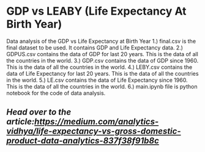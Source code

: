 # GDP vs LEABY (Life Expectancy At Birth Year)
Data analysis of the GDP vs Life Expectancy at Birth Year
1.) final.csv is the final dataset to be used. It contains GDP and Life Expectancy data.
2.) GDPUS.csv contains the data of GDP for last 20 years. This is the data of all the countries in the world.
3.) GDP.csv contains the data of GDP since 1960. This is the data of all the countries in the world.
4.) LEBY.csv contains the data of Life Expectancy for last 20 years. This is the data of all the countries in the world.
5.) LE.csv contains the data of Life Expectancy since 1960. This is the data of all the countries in the world.
6.) main.ipynb file is python notebook for the code of data analysis.

## *Head over to the article:https://medium.com/analytics-vidhya/life-expectancy-vs-gross-domestic-product-data-analytics-837f38f91b8c*
